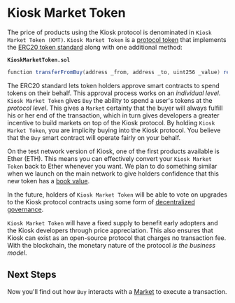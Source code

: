 # Kiosk Market Token

The price of products using the Kiosk protocol is denominated in `Kiosk Market Token (KMT)`. `Kiosk Market Token` is a [protocol token](https://blog.0xproject.com/the-difference-between-app-coins-and-protocol-tokens-7281a428348c) that implements the [ERC20 token standard](https://theethereum.wiki/w/index.php/ERC20_Token_Standard) along with one additional method:

**`KioskMarketToken.sol`**
```cs
function transferFromBuy(address _from, address _to, uint256 _value) returns (bool)
```

The ERC20 standard lets token holders approve smart contracts to spend tokens on their behalf. This approval process works on an *individual level*. `Kiosk Market Token` gives `Buy` the ability to spend a user's tokens at the *protocol level*. This gives a `Market` certainty that the buyer will always fulfill his or her end of the transaction, which in turn gives developers a greater incentive to build markets on top of the Kiosk protocol. By holding `Kiosk Market Token`, you are implicity buying into the Kiosk protocol. You believe that the `Buy` smart contract will operate fairly on your behalf.

On the test network version of Kiosk, one of the first products available is Ether (ETH). This means you can effectively convert your `Kiosk Market Token` back to Ether whenever you want. We plan to do something similar when we launch on the main network to give holders confidence that this new token has a [book value](https://en.wikipedia.org/wiki/Book_value).

In the future, holders of `Kiosk Market Token` will be able to vote on upgrades to the Kiosk protocol contracts using some form of [decentralized governance](https://en.wikipedia.org/wiki/Decentralized_autonomous_organization).

`Kiosk Market Token` will have a fixed supply to benefit early adopters and the Kiosk developers through price appreciation. This also ensures that Kiosk can exist as an open-source protocol that charges no transaction fee. With the blockchain, the monetary nature of the protocol *is the business model*.

## Next Steps

Now you'll find out how `Buy` interacts with a [Market](../intro/market.md) to execute a transaction.